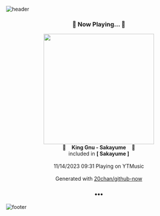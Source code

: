 ![header](https://capsule-render.vercel.app/api?type=wave&height=170&section=header&fontColor=090707&fontAlignX=45&fontAlignY=65&fontSize=100)

<h3 align="center">🎵 Now Playing... 🎵</h3>
<p align="center">
  <a href="https://music.youtube.com/watch?v=2ywwkGZnqoY">
    <img width="300" src="https://lh3.googleusercontent.com/-fIRe_1SQcmQ6OvdV0pAa5yHaQ0AwKPo-slqH4WBYzaS1Slt1s2TFOsdu2drzMx2i2WWnQs_YrC5Al0">
  </a>
  <br>
  🎵&nbsp&nbsp&nbsp <b>King Gnu - Sakayume</b> &nbsp&nbsp&nbsp🎵
  <br>
  included in <b>[ Sakayume ]</b>
  
  <br />
  <br />
  11/14/2023 09:31 Playing on YTMusic
  <br />
  <br />
  Generated with <a href="https://github.com/20chan/github-now">20chan/github-now</a>
</p>

<h3 align="center">•••</h3>

![footer](https://capsule-render.vercel.app/api?type=wave&height=150&section=footer)
